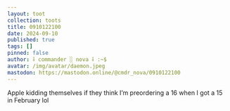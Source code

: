 ```yaml
---
layout: toot
collection: toots
title: 0910122100
date: 2024-09-10
published: true
tags: []
pinned: false
author: ⸸ commander ░ nova ⸸ :~$
avatar: /img/avatar/daemon.jpeg
mastodon: https://mastodon.online/@cmdr_nova/0910122100
---
```


Apple kidding themselves if they think I’m preordering a 16 when I got a 15 in February lol
